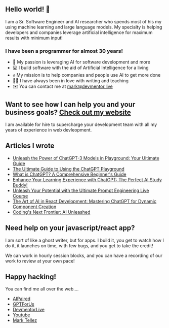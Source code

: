 ## Hello world! 👋

I am a Sr. Software Engineer and AI researcher who spends most of his my using machine learning and large language models. My specialty is helping developers and companies leverage artificial intelligence for maximum results with minimum input!

### I have been a programmer for almost 30 years!

* 🧠 My passion is leveraging AI for software development and more
* 💻 I build software with the aid of Artificial Intelligence for a living
* ✊ My mission is to help companies and people use AI to get more done
* ✍🏼 I have always been in love with writing and teaching
* ✉️ You can contact me at mark@devmentor.live

## Want to see how I can help you and your business goals? [Check out my website](https://devmentor.live/hire)

I am available for hire to supercharge your development team with all my years of experience in web devleopment.

## Articles I wrote

- [Unleash the Power of ChatGPT-3 Models in Playground: Your Ultimate Guide](https://gptfor.us/learn/unleash-power-chatgpt-3-models-playground-ultimate-guide/)
- [The Ultimate Guide to Using the ChatGPT Playground](https://gptfor.us/learn/the-ultimate-guide-to-using-the-chatgpt-playground/)
- [What is ChatGPT? A Comprehensive Beginner's Guide](https://gptfor.us/learn/what-is-chatgpt-comprehensive-beginners-guide/)
- [Enhance Your Learning Experience with ChatGPT: The Perfect AI Study Buddy!](https://gptfor.us/learn/revolutionizing-student-learning-chatgpt-ai-powered-chatbot-changing-game/)
- [Unleash Your Potential with the Ultimate Prompt Engineering Live Course](https://aipaired.com/articles/master-the-future-of-coding-unleash-your-potential-with-the-ultimate-prompt-engineering-live-course?lang=en)
- [The Art of AI in React Development: Mastering ChatGPT for Dynamic Component Creation](https://aipaired.com/articles/the-art-of-ai-in-react-development-mastering-chatgpt-for-dynamic-component-creation?lang=en)
- [Coding's Next Frontier: AI Unleashed
](https://aipaired.com/articles/the-future-of-programming-using-artificial-intelligence-chatgpt?lang=en)

## Need help on your javascript/react app?

I am sort of like a ghost writer, but for apps. I build it, you get to watch how I do it, it launches on time, with few bugs, and you get to take the credit!

We can work in hourly session blocks, and you can have a recording of our work to review at your own pace!

## Happy hacking!

You can find me all over the web....

- [AIPaired](https://aipaired.com)
- [GPTForUs](https://gptfor.us)
- [DevmentorLive](https://devmentor.live/)
- [Youtube](https://youtube.com/@devmentorlive)
- [Mark Tellez](https://marktellez.com)



